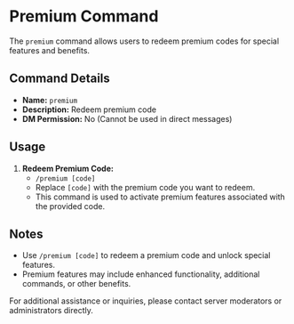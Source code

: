 # Premium Command

The `premium` command allows users to redeem premium codes for special features and benefits.

## Command Details

-   **Name:** `premium`
-   **Description:** Redeem premium code
-   **DM Permission:** No (Cannot be used in direct messages)

## Usage

1. **Redeem Premium Code:**
    - `/premium [code]`
    - Replace `[code]` with the premium code you want to redeem.
    - This command is used to activate premium features associated with the provided code.

## Notes

-   Use `/premium [code]` to redeem a premium code and unlock special features.
-   Premium features may include enhanced functionality, additional commands, or other benefits.

For additional assistance or inquiries, please contact server moderators or administrators directly.
